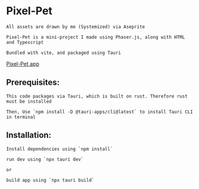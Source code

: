 # Pixel-Pet



```
All assets are drawn by me (Systemized) via Aseprite

Pixel-Pet is a mini-project I made using Phaser.js, along with HTML and Typescript

Bundled with vite, and packaged using Tauri
```


[Pixel-Pet app](./pixel-pet_readme.png)


## Prerequisites:

    This code packages via Tauri, which is built on rust. Therefore rust must be installed

    Then, Use `npm install -D @tauri-apps/cli@latest` to install Tauri CLI in terminal

## Installation:
    
    Install dependencies using `npm install`

    run dev using `npx tauri dev`

    or 

    build app using `npx tauri build`